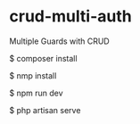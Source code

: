 # crud-multi-auth
 Multiple Guards with CRUD

$ composer install

$ nmp install

$ npm run dev 

$ php artisan serve
